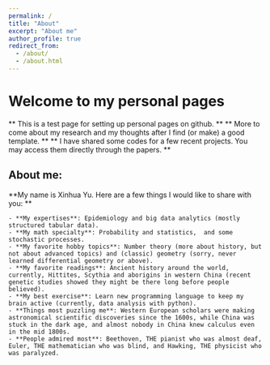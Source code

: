 ```yaml
---
permalink: /
title: "About"
excerpt: "About me"
author_profile: true
redirect_from: 
  - /about/
  - /about.html
---
```

# Welcome to my personal pages 

** This is a test page for setting up personal pages on github. **
** More to come about my research and my thoughts after I find (or make) a good template. **
** I have shared some codes for a few recent projects. You may access them directly through the papers. **
   
   
   ## About me:
**My name is Xinhua Yu. Here are a few things I would like to share with you: **

    - **My expertises**: Epidemiology and big data analytics (mostly structured tabular data).
    - **My math specialty**: Probability and statistics,  and some stochastic processes.
    - **My favorite hobby topics**: Number theory (more about history, but not about advanced topics) and (classic) geometry (sorry, never learned differential geometry or above). 
    - **My favorite readings**: Ancient history around the world, currently, Hittites, Scythia and aborigins in western China (recent genetic studies showed they might be there long before people believed).
    - **My best exercise**: Learn new programming language to keep my brain active (currently, data analysis with python). 
    - **Things most puzzling me**: Western European scholars were making astronomical scientific discoveries since the 1600s, while China was stuck in the dark age, and almost nobody in China knew calculus even in the mid 1800s.
    - **People admired most**: Beethoven, THE pianist who was almost deaf,  Euler, THE mathematician who was blind, and Hawking, THE physicist who was paralyzed. 
    
